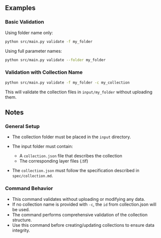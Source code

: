 ## Examples

### Basic Validation
Using folder name only:
```bash
python src/main.py validate -f my_folder
```

Using full parameter names:
```bash
python src/main.py validate --folder my_folder
```

### Validation with Collection Name
```bash
python src/main.py validate -f my_folder -c my_collection
```

This will validate the collection files in `input/my_folder` without uploading them.

## Notes

### General Setup

- The collection folder must be placed in the `input` directory.
- The input folder must contain:

    - A `collection.json` file that describes the collection
    - The corresponding layer files (.tif)

- The `collection.json` must follow the specification described in `spec/collection.md`.

### Command Behavior
- This command validates without uploading or modifying any data.
- If no collection name is provided with `-c`, the `id` from collection.json will be used.
- The command performs comprehensive validation of the collection structure.
- Use this command before creating/updating collections to ensure data integrity.